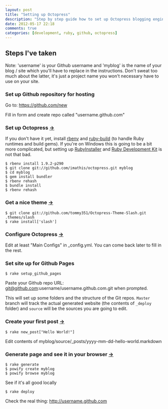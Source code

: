 ```yaml
---
layout: post
title: "Setting up Octopress"
description: "Step by step guide how to set up Octopress blogging engine hosted on Github Pages. No database, Markdown for content and lightweight Ruby templating."
date: 2012-05-17 22:18
comments: true
categories: [development, ruby, github, octopress]
---
```

## Steps I've taken

Note: 'username' is your Github username and 'myblog' is the name of your blog / site which you'll have to replace in the instructions. Don't sweat too much about the latter, it's just a project name you won't necessary have to use on your site.

### Set up Github repository for hosting

Go to: https://github.com/new

Fill in form and create repo called "username.github.com"

### Set up Octopress [&#8594;](http://octopress.org/docs/setup/)

If you don't have it yet, install [rbenv](https://github.com/sstephenson/rbenv#section_2) and [ruby-build](https://github.com/sstephenson/ruby-build#installing-ruby-build) (to handle Ruby runtimes and build gems). If you're on Windows this is going to be a bit more complicated, but setting up [RubyInstaller](http://rubyinstaller.org/downloads) and [Ruby Development Kit](https://github.com/oneclick/rubyinstaller/wiki/Development-Kit) is not that bad.

```
$ rbenv install 1.9.2-p290
$ git clone git://github.com/imathis/octopress.git myblog
$ cd myblog
$ gem install bundler
$ rbenv rehash
$ bundle install
$ rbenv rehash
```

### Get a nice theme [&#8594;](http://zespia.tw/Octopress-Theme-Slash/)

```
$ git clone git://github.com/tommy351/Octopress-Theme-Slash.git .themes/slash
$ rake install['slash']
```

### Configure Octopress [&#8594;](http://octopress.org/docs/configuring/)

Edit at least "Main Configs" in _config.yml. You can come back later to fill in the rest.

### Set site up for Github Pages

```
$ rake setup_github_pages
```
    
Paste your Github repo URL: git@github.com:username/username.github.com.git when prompted.

This will set up some folders and the structure of the Git repos. `Master` branch will track the actual generated website (the contents of `_deploy` folder) and `source` will be the sources you are going to edit.

### Create your first post [&#8594;](http://octopress.org/docs/blogging/)

```
$ rake new_post["Hello World!"]
```
    
Edit contents of myblog/source/_posts/yyyy-mm-dd-hello-world.markdown

### Generate page and see it in your browser [&#8594;](http://octopress.org/docs/deploying/github/)

```
$ rake generate
$ powify create myblog
$ powify browse myblog
```
    
See if it's all good locally

```
$ rake deploy
```

Check the real thing: http://username.github.com

